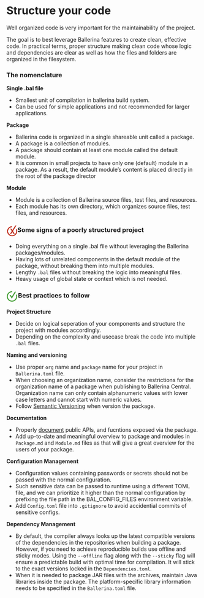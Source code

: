 # Structure your code

Well organized code is very important for the maintainability of the project.

The goal is to best leverage Ballerina features to create clean, effective code. In practical terms, proper structure making clean code whose logic and dependencies are clear as well as how the files and folders are organized in the filesystem.

<h3>The nomenclature</h3>

**Single .bal file**
- Smallest unit of compilation in ballerina build system. 
- Can be used for simple applications and not recommended for larger applications.

**Package**
- Ballerina code is organized in a single shareable unit called a package.
- A package is a collection of modules.
- A package should contain at least one module called the default module.
- It is common in small projects to have only one (default) module in a package. As a result, the default module’s content is placed directly in the root of the package director

**Module**
- Module is a collection of Ballerina source files, test files, and resources.  
- Each module has its own directory, which organizes source files, test files, and resources.

<h3><img align="center" height="30" src="../img/BadCode.png">Some signs of a poorly structured project</h3>

- Doing everything on a single .bal file without leveraging the Ballerina packages/modules.
- Having lots of unrelated components in the default module of the package, without breaking them into multiple modules.
- Lengthy `.bal` files without breaking the logic into meaningful files.
- Heavy usage of global state or context which is not needed.

<h3><img align="center" height="30" src="../img/GoodCode.png">Best practices to follow</h3>

**Project Structure**
- Decide on logical seperation of your components and structure the project with modules accordingly. 
- Depending on the complexity and usecase break the code into multiple `.bal` files. 

**Naming and versioning**
- Use proper `org` name and `package` name for your project in `Ballerina.toml` file.
- When choosing an organization name, consider the restrictions for the organization name of a package when publishing to Ballerina Central. Organization name can only contain alphanumeric values with lower case letters and cannot start with numeric values. 
- Follow [Semantic Versioning](https://semver.org/) when version the package.

**Documentation**
- Properly [document](https://ballerina.io/learn/generate-code-documentation/) public APIs, and fucntions exposed via the package.
- Add up-to-date and meaningful overview to package and modules in `Package.md` and `Module.md` files as that will give a great overview for the users of your package. 

**Configuration Management** 
- Configuration values containing passwords or secrets should not be passed with the normal configuration.
- Such sensitive data can be passed to runtime using a different TOML file, and we can prioritize it higher than the normal configuration by prefixing the file path in the BAL_CONFIG_FILES environment variable.
- Add `Config.toml` file into `.gitignore` to avoid accidential commits of sensitive configs.

**Dependency Management** 

- By default, the compiler always looks up the latest compatible versions of the dependencies in the repositories when building a package. However, if you need to achieve reproducible builds use offline and sticky modes. Using the `--offline` flag along with the `--sticky` flag will ensure a predictable build with optimal time for compilation. It will stick to the exact versions locked in the `Dependencies.toml`.
- When it is needed to package JAR files with the archives, maintain Java libraries inside the package. The platform-specific library information needs to be specified in the `Ballerina.toml` file.   
